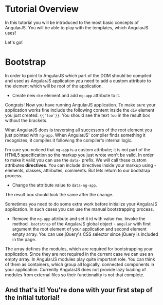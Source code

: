 # Tutorial Overview

In this tutorial you will be introduced to the most basic concepts of AngularJS. You will be able to play with the templates, which AngularJS uses!

Let's go!

# Bootstrap

In order to point to AngularJS which part of the DOM should be compiled and used as AngularJS application you need to add a custom attribute to the element which will be root of the application.

* Create new `div` element and add `ng-app` attribute to it.

Congrats! Now you have running AngularJS application. To make sure your application works fine include the following content inside the `div` element you just created: `{{'foo'}}`. You should see the text `foo` in the result box without the brackets.

What AngularJS does is traversing all successors of the root element you just pointed with `ng-app`. When AngularJS' compiler finds something it recognizes, it compiles it following the compiler's internal logic.

I’m sure you noticed that `ng-app` is a custom attribute; it is not part of the HTML5 specification so the markup you just wrote won't be valid. In order to make it valid you can use the `data-` prefix. We will call these custom attributes **directives**. You can include directives inside your markup using - elements, classes, attributes, comments. But lets return to our bootstrap process.

* Change the attribute value to `data-ng-app`.

The result box should look the same after the change.

Sometimes you need to do some extra work before initialize your AngularJS application. In such cases you can use the manual bootstrapping process.

* Remove the `ng-app` attribute and set it id with value `foo`. Invoke the method `.bootstrap` of the AngularJS global object - `angular` with first argument the root element of your application and second element empty array. You can use jQuery's CSS selector since jQuery is included in the page.

The array defines the modules, which are required for bootstrapping your application. Since they are not required in the current case we can use an empty array.
In AngularJS modules play quite important role. You can think of them as containers, which group all logically, connected components in your application. Currently AngularJS does not provide lazy loading of modules from external files so their functionality is not that complete.

## And that's it! You're done with your first step of the initial tutorial!
